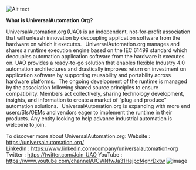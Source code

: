 ![Alt text](https://universalautomation.org/app/themes/UniversalAutomation/build/images/logo.svg?id=a1a2950c226477a79ca24ae6c3e1929c)

**What is UniversalAutomation.Org?**

UniversalAutomation.org (UAO) is an independent, not-for-profit association that will unleash innovation by decoupling application software from the hardware on which it executes. 
  
UniversalAutomation.org manages and shares a runtime execution engine based on the IEC 61499 standard which decouples automation application software from the hardware it executes on. UAO provides a ready-to-go solution that enables flexible Industry 4.0 automation architectures and drastically improves return on investment on application software by supporting reusability and portability across hardware platforms. 
  
The ongoing development of the runtime is managed by the association following shared source principles to ensure compatibility. Members act collectively, sharing technology development, insights, and information to create a market of “plug and produce” automation solutions. 
  
UniversalAutomation.org is expanding with more end users/SIs/OEMs and vendors eager to implement the runtime in their products. Any entity looking to help advance industrial automation is welcome to join.  


To discover more about UniversalAutomation.org:
Website : https://universalautomation.org/  
LinkedIn : https://www.linkedin.com/company/universalautomation-org
Twitter : https://twitter.com/Join_UAO
YouTube : https://www.youtube.com/channel/UCWNfwJa31Hejpcf4gnrDxtw
![image](https://user-images.githubusercontent.com/101876238/203564217-0b8f7a04-a8f8-49f5-9532-331c09006cc7.png)

